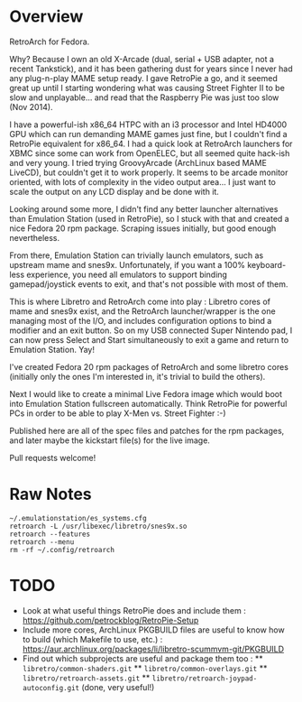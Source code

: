# Overview

RetroArch for Fedora.

Why? Because I own an old X-Arcade (dual, serial + USB adapter, not a recent
Tankstick), and it has been gathering dust for years since I never had any
plug-n-play MAME setup ready. I gave RetroPie a go, and it seemed great up
until I starting wondering what was causing Street Fighter II to be slow and
unplayable... and read that the Raspberry Pie was just too slow (Nov 2014).

I have a powerful-ish x86_64 HTPC with an i3 processor and Intel HD4000 GPU
which can run demanding MAME games just fine, but I couldn't find a RetroPie
equivalent for x86_64. I had a quick look at RetroArch launchers for XBMC
since some can work from OpenELEC, but all seemed quite hack-ish and very
young. I tried trying GroovyArcade (ArchLinux based MAME LiveCD), but couldn't
get it to work properly. It seems to be arcade monitor oriented, with lots of
complexity in the video output area... I just want to scale the output on any
LCD display and be done with it.

Looking around some more, I didn't find any better launcher alternatives than
Emulation Station (used in RetroPie), so I stuck with that and created a nice
Fedora 20 rpm package. Scraping issues initially, but good enough nevertheless.

From there, Emulation Station can trivially launch emulators, such as upstream
mame and snes9x. Unfortunately, if you want a 100% keyboard-less experience,
you need all emulators to support binding gamepad/joystick events to exit, and
that's not possible with most of them.

This is where Libretro and RetroArch come into play : Libretro cores of mame
and snes9x exist, and the RetroArch launcher/wrapper is the one managing most
of the I/O, and includes configuration options to bind a modifier and an exit
button. So on my USB connected Super Nintendo pad, I can now press Select
and Start simultaneously to exit a game and return to Emulation Station. Yay!

I've created Fedora 20 rpm packages of RetroArch and some libretro cores
(initially only the ones I'm interested in, it's trivial to build the others).

Next I would like to create a minimal Live Fedora image which would boot into
Emulation Station fullscreen automatically. Think RetroPie for powerful PCs
in order to be able to play X-Men vs. Street Fighter :-)

Published here are all of the spec files and patches for the rpm packages, and
later maybe the kickstart file(s) for the live image.

Pull requests welcome!

# Raw Notes

```
~/.emulationstation/es_systems.cfg
retroarch -L /usr/libexec/libretro/snes9x.so
retroarch --features
retroarch --menu
rm -rf ~/.config/retroarch
```

# TODO

* Look at what useful things RetroPie does and include them : https://github.com/petrockblog/RetroPie-Setup
* Include more cores, ArchLinux PKGBUILD files are useful to know how to build (which Makefile to use, etc.) : https://aur.archlinux.org/packages/li/libretro-scummvm-git/PKGBUILD
* Find out which subprojects are useful and package them too :
** `libretro/common-shaders.git`
** `libretro/common-overlays.git`
** `libretro/retroarch-assets.git`
** `libretro/retroarch-joypad-autoconfig.git` (done, very useful!)

